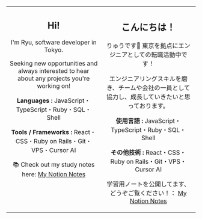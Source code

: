 <table>
<tr>
<td width="50%" valign="top" align="center">

## Hi!

I'm Ryu, software developer in Tokyo. 

Seeking new opportunities and always interested to hear about any projects you're working on!

**Languages :** JavaScript・TypeScript・Ruby・SQL・Shell

**Tools / Frameworks :** React・CSS・Ruby on Rails・Git・VPS・Cursor AI

📚 Check out my study notes here: [My Notion Notes](https://cuddly-sunflower-42d.notion.site/My-programming-notes-116ec724414c4734a98f498a788a3c79)

</td>
<td width="50%" valign="top" align="center">

## こんにちは！

りゅうです🐉 東京を拠点にエンジニアとしての転職活動中です！

エンジニアリングスキルを磨き、チームや会社の一員として協力し、成長していきたいと思っております。

**使用言語 :** JavaScript・TypeScript・Ruby・SQL・Shell

**その他技術 :** React・CSS・Ruby on Rails・Git・VPS・Cursor AI

学習用ノートを公開してます、どうぞご覧ください！： [My Notion Notes](https://cuddly-sunflower-42d.notion.site/My-programming-notes-116ec724414c4734a98f498a788a3c79)

</td>
</tr>
</table>
